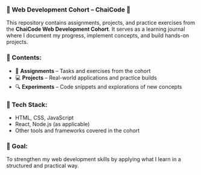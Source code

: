 ### 🌟 Web Development Cohort – ChaiCode 🚀  
This repository contains assignments, projects, and practice exercises from the **ChaiCode Web Development Cohort**. It serves as a learning journal where I document my progress, implement concepts, and build hands-on projects.  

### 📌 Contents:  
- 📝 **Assignments** – Tasks and exercises from the cohort  
- 💻 **Projects** – Real-world applications and practice builds  
- 🔍 **Experiments** – Code snippets and explorations of new concepts  

### 🔗 Tech Stack:  
- HTML, CSS, JavaScript  
- React, Node.js (as applicable)  
- Other tools and frameworks covered in the cohort  

### 🎯 Goal:  
To strengthen my web development skills by applying what I learn in a structured and practical way.  
